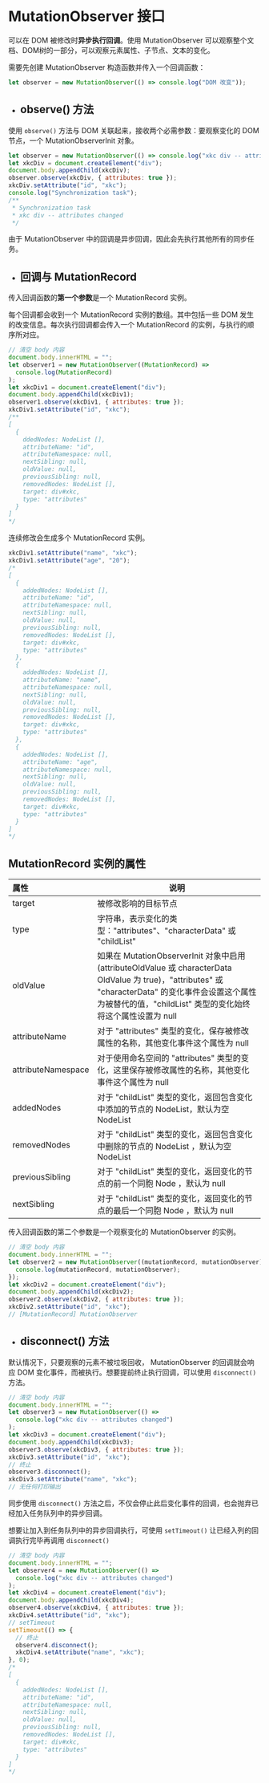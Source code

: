 # MutationObserver 接口

可以在 DOM 被修改时**异步执行回调**。使用 MutationObserver 可以观察整个文档、DOM树的一部分，可以观察元素属性、子节点、文本的变化。

需要先创建 MutationObserver 构造函数并传入一个回调函数：

```javascript
let observer = new MutationObserver(() => console.log("DOM 改变"));
```



- ## observe() 方法

使用 `observe()` 方法与 DOM 关联起来，接收两个必需参数：要观察变化的 DOM 节点，一个 MutationObserverInit 对象。

```javascript
let observer = new MutationObserver(() => console.log("xkc div -- attributes changed"));
let xkcDiv = document.createElement("div");
document.body.appendChild(xkcDiv);
observer.observe(xkcDiv, { attributes: true });
xkcDiv.setAttribute("id", "xkc");
console.log("Synchronization task");
/**
 * Synchronization task
 * xkc div -- attributes changed
 */
```

由于 MutationObserver 中的回调是异步回调，因此会先执行其他所有的同步任务。

- ## 回调与 MutationRecord

传入回调函数的**第一个参数**是一个 MutationRecord 实例。

每个回调都会收到一个 MutationRecord 实例的数组。其中包括一些 DOM 发生的改变信息。每次执行回调都会传入一个 MutationRecord 的实例，与执行的顺序所对应。



```javascript
// 清空 body 内容
document.body.innerHTML = "";
let observer1 = new MutationObserver((MutationRecord) =>
  console.log(MutationRecord)
);
let xkcDiv1 = document.createElement("div");
document.body.appendChild(xkcDiv1);
observer1.observe(xkcDiv1, { attributes: true });
xkcDiv1.setAttribute("id", "xkc");
/**
[
  {
    ddedNodes: NodeList [],
    attributeName: "id",
    attributeNamespace: null,
    nextSibling: null,
    oldValue: null,
    previousSibling: null,
    removedNodes: NodeList [],
    target: div#xkc,
    type: "attributes"
  }
]
*/
```

连续修改会生成多个 MutationRecord 实例。

```javascript
xkcDiv1.setAttribute("name", "xkc");
xkcDiv1.setAttribute("age", "20");
/*
[
  {
    addedNodes: NodeList [],
    attributeName: "id",
    attributeNamespace: null,
    nextSibling: null,
    oldValue: null,
    previousSibling: null,
    removedNodes: NodeList [],
    target: div#xkc,
    type: "attributes"
  },
  {
    addedNodes: NodeList [],
    attributeName: "name",
    attributeNamespace: null,
    nextSibling: null,
    oldValue: null,
    previousSibling: null,
    removedNodes: NodeList [],
    target: div#xkc,
    type: "attributes"
  },
  {
    addedNodes: NodeList [],
    attributeName: "age",
    attributeNamespace: null,
    nextSibling: null,
    oldValue: null,
    previousSibling: null,
    removedNodes: NodeList [],
    target: div#xkc,
    type: "attributes"
  }
]
*/
```

## MutationRecord 实例的属性

| 属性               | 说明                                                         |
| :----------------- | ------------------------------------------------------------ |
| target             | 被修改影响的目标节点                                         |
| type               | 字符串，表示变化的类型："attributes"、"characterData" 或 "childList" |
| oldValue           | 如果在 MutationObserverInit 对象中启用(attributeOldValue 或 characterData OldValue 为 true)，"attributes" 或 "characterData" 的变化事件会设置这个属性为被替代的值，"childList" 类型的变化始终将这个属性设置为 null |
| attributeName      | 对于 "attributes" 类型的变化，保存被修改属性的名称，其他变化事件这个属性为 null |
| attributeNamespace | 对于使用命名空间的 "attributes" 类型的变化，这里保存被修改属性的名称，其他变化事件这个属性为 null |
| addedNodes         | 对于 "childList" 类型的变化，返回包含变化中添加的节点的 NodeList，默认为空 NodeList |
| removedNodes       | 对于 "childList" 类型的变化，返回包含变化中删除的节点的 NodeList ，默认为空 NodeList |
| previousSibling    | 对于 "childList" 类型的变化，返回变化的节点的前一个同胞 Node ，默认为 null |
| nextSibling        | 对于 "childList" 类型的变化，返回变化的节点的最后一个同胞 Node ，默认为 null |

传入回调函数的第二个参数是一个观察变化的 MutationObserver 的实例。

```javascript
// 清空 body 内容
document.body.innerHTML = "";
let observer2 = new MutationObserver((mutationRecord, mutationObserver) => {
  console.log(mutationRecord, mutationObserver);
});
let xkcDiv2 = document.createElement("div");
document.body.appendChild(xkcDiv2);
observer2.observe(xkcDiv2, { attributes: true });
xkcDiv2.setAttribute("id", "xkc");
// [MutationRecord] MutationObserver 
```

- ## disconnect() 方法

默认情况下，只要观察的元素不被垃圾回收， MutationObserver 的回调就会响应 DOM 变化事件，而被执行。想要提前终止执行回调，可以使用 `disconnect()` 方法。

```javascript
// 清空 body 内容
document.body.innerHTML = "";
let observer3 = new MutationObserver(() =>
  console.log("xkc div -- attributes changed")
);
let xkcDiv3 = document.createElement("div");
document.body.appendChild(xkcDiv3);
observer3.observe(xkcDiv3, { attributes: true });
xkcDiv3.setAttribute("id", "xkc");
// 终止
observer3.disconnect();
xkcDiv3.setAttribute("name", "xkc");
// 无任何打印输出
```

同步使用 `disconnect()` 方法之后，不仅会停止此后变化事件的回调，也会抛弃已经加入任务队列中的异步回调。

想要让加入到任务队列中的异步回调执行，可使用 `setTimeout()` 让已经入列的回调执行完毕再调用 `disconnect()`

```javascript
// 清空 body 内容
document.body.innerHTML = "";
let observer4 = new MutationObserver(() =>
  console.log("xkc div -- attributes changed")
);
let xkcDiv4 = document.createElement("div");
document.body.appendChild(xkcDiv4);
observer4.observe(xkcDiv4, { attributes: true });
xkcDiv4.setAttribute("id", "xkc");
// setTimeout
setTimeout(() => {
  // 终止
  observer4.disconnect();
  xkcDiv4.setAttribute("name", "xkc");
}, 0);
/*
[
  {
    addedNodes: NodeList [],
	attributeName: "id",
	attributeNamespace: null,
	nextSibling: null,
	oldValue: null,
	previousSibling: null,
	removedNodes: NodeList [],
	target: div#xkc,
	type: "attributes"
  }
]
*/
```

